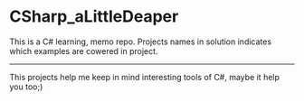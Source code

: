 # CSharp_aLittleDeaper

This is a С# learning, memo repo.
Projects names in solution indicates which examples are cowered in project.


***
This projects help me keep in mind interesting tools of C#, maybe it help you too;)
